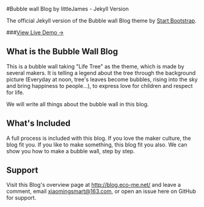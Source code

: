 #Bubble wall Blog by littleJames - Jekyll Version

The official Jekyll version of the Bubble wall Blog theme by [Start Bootstrap](http://startbootstrap.com/).

###[View Live Demo &rarr;](http://ironsummitmedia.github.io/startbootstrap-clean-blog-jekyll/)

## What is the Bubble Wall Blog

This is a bubble wall taking "Life Tree" as the theme, which is made by several makers. It is telling a legend about the tree through the background picture (Everyday at noon, tree's leaves become bubbles, rising into the sky and bring happiness to people...), to express love for children and respect for life.

We will write all things about the bubble wall in this blog. 


## What's Included

A full process is included with this blog. If you love the maker culture, the blog fit you. If you like to make something, this blog fit you also.
We can show you how to make a bubble wall, step by step.


## Support

Visit this Blog's overview page at http://blog.eco-me.net/ and leave a comment, email xiaomingsmart@163.com, or open an issue here on GitHub for support.
